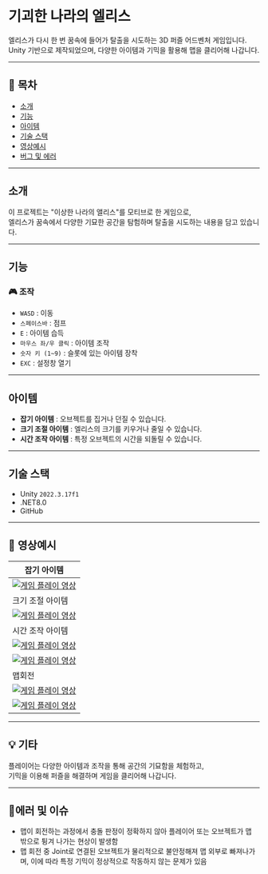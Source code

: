 # 기괴한 나라의 엘리스

엘리스가 다시 한 번 꿈속에 들어가 탈출을 시도하는 3D 퍼즐 어드벤처 게임입니다.  
Unity 기반으로 제작되었으며, 다양한 아이템과 기믹을 활용해 맵을 클리어해 나갑니다.

---

## 📌 목차
- [소개](#소개)
- [기능](#기능)
- [아이템](#아이템)
- [기술 스택](#기술-스택)
- [영상예시](#-영상예시)
- [버그 및 에러](#에러-및-이슈)

---

## 소개

이 프로젝트는 "이상한 나라의 앨리스"를 모티브로 한 게임으로,  
엘리스가 꿈속에서 다양한 기묘한 공간을 탐험하며 탈출을 시도하는 내용을 담고 있습니다.

---

## 기능

### 🎮 조작
- `WASD` : 이동  
- `스페이스바` : 점프  
- `E` : 아이템 습득  
- `마우스 좌/우 클릭` : 아이템 조작  
- `숫자 키 (1~9)` : 슬롯에 있는 아이템 장착
- `EXC` : 설정창 열기

---

## 아이템

- **잡기 아이템** : 오브젝트를 집거나 던질 수 있습니다.
- **크기 조절 아이템** : 엘리스의 크기를 키우거나 줄일 수 있습니다.
- **시간 조작 아이템** : 특정 오브젝트의 시간을 되돌릴 수 있습니다.

---

## 기술 스택

- Unity `2022.3.17f1`
- .NET8.0
- GitHub

---

## 📸 영상예시

| 잡기 아이템 |
|-----------|
| [![게임 플레이 영상](https://img.youtube.com/vi/tuTkrrDmda8/hqdefault.jpg)](https://www.youtube.com/watch?v=tuTkrrDmda8) |
| 크기 조절 아이템 |
| [![게임 플레이 영상](https://img.youtube.com/vi/_2X0z7_6pKg/hqdefault.jpg)](https://www.youtube.com/watch?v=_2X0z7_6pKg) |
| 시간 조작 아이템 |
| [![게임 플레이 영상](https://img.youtube.com/vi/byBp0D_e7UQ/hqdefault.jpg)](https://www.youtube.com/watch?v=byBp0D_e7UQ) |
| [![게임 플레이 영상](https://img.youtube.com/vi/-37UZP0vzss/hqdefault.jpg)](https://www.youtube.com/watch?v=-37UZP0vzss) |
| 맵회전 |
| [![게임 플레이 영상](https://img.youtube.com/vi/m8gV3JLoujg/hqdefault.jpg)](https://www.youtube.com/watch?v=m8gV3JLoujg) |
| [![게임 플레이 영상](https://img.youtube.com/vi/ujXdlmAeqIM/hqdefault.jpg)](https://www.youtube.com/watch?v=ujXdlmAeqIM) |


---

## 💡 기타

플레이어는 다양한 아이템과 조작을 통해 공간의 기묘함을 체험하고,  
기믹을 이용해 퍼즐을 해결하며 게임을 클리어해 나갑니다.

---

## 🐞에러 및 이슈
- 맵이 회전하는 과정에서 충돌 판정이 정확하지 않아 플레이어 또는 오브젝트가 맵 밖으로 튕겨 나가는 현상이 발생함
- 맵 회전 중 Joint로 연결된 오브젝트가 물리적으로 불안정해져 맵 외부로 빠져나가며, 이에 따라 특정 기믹이 정상적으로 작동하지 않는 문제가 있음
